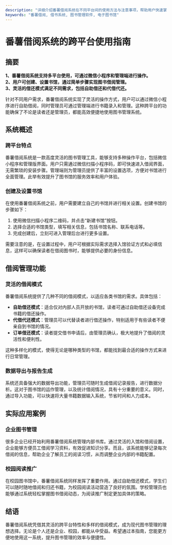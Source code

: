 ```yaml
---
description: "详细介绍番薯借阅系统在不同平台间的使用方法与注意事项，帮助用户快速掌握系统操作。"
keywords: "番薯借阅, 借书系统, 图书管理软件, 电子图书馆"
---
```

# 番薯借阅系统的跨平台使用指南

## 摘要

**1、番薯借阅系统支持多平台使用，可通过微信小程序和管理端进行操作。**  
**2、用户可创建、设置书馆，通过简单步骤实现图书借阅管理。**  
**3、灵活的借还模式满足不同需求，包括自助借还和代借代还。** 

针对不同用户需求，番薯借阅系统实现了灵活的操作方式，用户可以通过微信小程序进行自助借阅，同时管理员可通过管理端进行书籍录入和管理。这种跨平台的功能确保了不论是读者还是管理员，都能高效便捷地使用图书管理系统。

## 系统概述

### 跨平台特点

番薯借阅系统是一款高度灵活的图书管理工具，能够支持多种操作平台，包括微信小程序和管理版界面。用户只需通过微信扫描小程序码，即可快速进入借阅界面，无需繁琐的安装步骤。管理端则为管理员提供了丰富的设置选项，方便对书馆进行全面管理。此举有效提升了图书馆的服务效率和用户体验。

### 创建及设置书馆

在使用番薯借阅系统之前，用户需要建立自己的书馆并进行相关设置。创建书馆的步骤如下：

1. 使用微信扫描小程序二维码，并点击“新建书馆”按钮。
2. 选择合适的书馆类型，填写相关信息，包括书馆名称、联系电话等。
3. 完成创建后，立刻可进入管理后台进行更多设置。

需要注意的是，在设置过程中，用户可根据实际需求选择入馆验证方式和必填信息，这样可以确保读者在借阅图书时，能够提供必要的身份信息。

## 借阅管理功能

### 灵活的借阅模式

番薯借阅系统提供了几种不同的借阅模式，以适应各类书馆的需求。具体包括：

- **自助借还模式**：适合仅对内部人员开放的书馆，读者可通过自助借还设备完成书籍的借还操作。
- **代借代还模式**：管理员可以代替读者进行借还操作，特别适用于有些读者不便亲自到书馆的情况。
- **订单借还模式**：读者提交借书申请后，由管理员确认，极大地提升了借阅的灵活性和便利性。

这种多样化的模式，使得无论是哪种类型的书馆，都能找到最合适的操作方式来进行日常管理。

### 数据导出与报告生成

系统还具备强大的数据导出功能，管理员可随时生成借阅记录报告，进行数据分析。这对于图书馆的运作管理，以及统计借阅情况，具有十分重要的意义。同时，通过导入功能，可以快速将大量书籍数据输入系统，节省时间和人力成本。

## 实际应用案例

### 企业图书管理

很多企业已经开始利用番薯借阅系统管理内部书库。通过灵活的入馆和借阅设置，企业能够方便员工借阅学习资料，有效促进知识分享。而且，该系统能够记录每次借阅的信息，帮助企业了解员工的阅读习惯，从而调整企业内部的书籍配置。

### 校园阅读推广

在校园图书馆中，番薯借阅系统同样发挥了重要作用。通过自助借还模式，学生们可以随时随地借阅和归还书籍，为校园阅读活动营造了良好的氛围。学校管理员也能够通过系统轻松掌握图书借阅动态，为阅读推广制定更加具体的策略。

## 结语

番薯借阅系统凭借其灵活的跨平台特性和多样的借阅模式，成为现代图书管理的理想选择。无论是个人还是企业、校园，都能从中受益。希望通过本指南，您能更方便地使用这一系统，提升图书管理的效率与便捷性。
